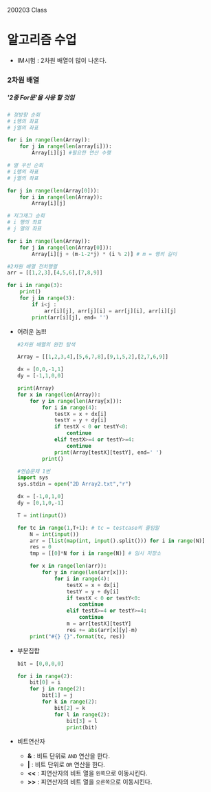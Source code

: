 200203 Class



# 알고리즘 수업

- IM시험 : 2차원 배열이 많이 나온다.

### 2차원 배열

##### '2중 For문'을 사용 할 것임

``` python
# 정방향 순회
# i행의 좌표 
# j열의 좌표

for i in range(len(Array)):
    for j in range(len(array[i])):
        Array[i][j] #필요한 연산 수행
```

```python
# 열 우선 순회
# i행의 좌표
# j열의 좌표

for j in range(len(Array[0])):
    for i in range(len(Array)):
        Array[i][j]
```

``` python
# 지그재그 순회
# i 행의 좌표
# j 열의 좌표

for i in range(len(Array)):
    for j in range(len(Array[0])):
        Array[i][j + (m-1-2*j) * (i % 2)] # m = 행의 길이
```

```python
#2차원 배열 전치행렬
arr = [[1,2,3],[4,5,6],[7,8,9]]

for i in range(3):
    print()
    for j in range(3):
        if i<j :
            arr[i][j], arr[j][i] = arr[j][i], arr[i][j]
        print(arr[i][j], end= '')
```

- 어려운 놈!!!

  ``` python
  #2차원 배열의 완전 탐색
  
  Array = [[1,2,3,4],[5,6,7,8],[9,1,5,2],[2,7,6,9]]
  
  dx = [0,0,-1,1]
  dy = [-1,1,0,0]
  
  print(Array)
  for x in range(len(Array)):
      for y in range(len(Array[x])):
          for i in range(4):
              testX = x + dx[i]
              testY = y + dy[i]
              if testX < 0 or testY<0:
                  continue
              elif testX>=4 or testY>=4:
                  continue
              print(Array[testX][testY], end=' ')
          print()
  
  ```

  ```python
  #연습문제 1번
  import sys
  sys.stdin = open("2D Array2.txt","r")
  
  dx = [-1,0,1,0]
  dy = [0,1,0,-1]
  
  T = int(input())
  
  for tc in range(1,T+1): # tc = testcase의 줄임말
      N = int(input())
      arr = [list(map(int, input().split())) for i in range(N)]
      res = 0
      tmp = [[0]*N for i in range(N)] # 임시 저장소
  
      for x in range(len(arr)):
          for y in range(len(arr[x])):
              for i in range(4):
                  testX = x + dx[i]
                  testY = y + dy[i]
                  if testX < 0 or testY<0:
                      continue
                  elif testX>=4 or testY>=4:
                      continue
                  m = arr[testX][testY]
                  res += abs(arr[x][y]-m)
      print("#{} {}".format(tc, res))
  ```

- 부분집합

  ```python
  bit = [0,0,0,0]
  
  for i in range(2):
      bit[0] = i
      for j in range(2):
          bit[1] = j
          for k in range(2):
              bit[2] = k
              for l in range(2):
                  bit[3] = l
                  print(bit)
  ```

- 비트연산자

  - __&__ : 비트 단위로 `AND` 연산을 한다.
  - __|__ : 비트 단위로 `OR` 연산을 한다.
  - __<<__ :  피연산자의 비트 열을 `왼쪽`으로 이동시킨다.
  - __>>__ : 피연산자의 비트 열을 `오른쪽`으로 이동시킨다.